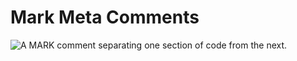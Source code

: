 # Mark Meta Comments

<img src="https://raw.githubusercontent.com/everdrone/mark-meta-comments/.github/media/screenshot.png" alt="A MARK comment separating one section of code from the next." />
